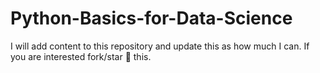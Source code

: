 # Python-Basics-for-Data-Science
I will add content to this repository and update this as how much I can. If you are interested fork/star 🌟 this.
